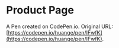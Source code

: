 # Product Page

A Pen created on CodePen.io. Original URL: [https://codepen.io/huange/pen/IFwfK](https://codepen.io/huange/pen/IFwfK).



